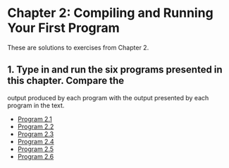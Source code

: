 # Chapter 2: Compiling and Running Your First Program

These are solutions to exercises from Chapter 2.

## 1. Type in and run the six programs presented in this chapter. Compare the
output produced by each program with the output presented by each program in
the text.

* [Program 2.1](https://github.com/cinephile85/c-programming-books/blob/master/programming-in-c/chapter-02/exercise-01/prog2-1.c)
* [Program 2.2](https://github.com/cinephile85/c-programming-books/blob/master/programming-in-c/chapter-02/exercise-01/prog2-2.c)
* [Program 2.3](https://github.com/cinephile85/c-programming-books/blob/master/programming-in-c/chapter-02/exercise-01/prog2-3.c)
* [Program 2.4](https://github.com/cinephile85/c-programming-books/blob/master/programming-in-c/chapter-02/exercise-01/prog2-4.c)
* [Program 2.5](https://github.com/cinephile85/c-programming-books/blob/master/programming-in-c/chapter-02/exercise-01/prog2-5.c)
* [Program 2.6](https://github.com/cinephile85/c-programming-books/blob/master/programming-in-c/chapter-02/exercise-01/prog2-6.c)
